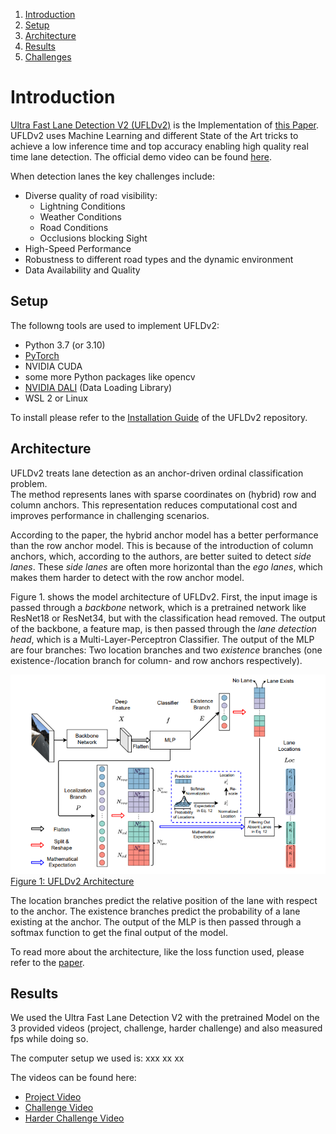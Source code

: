 1. [Introduction](#Introduction)
2. [Setup](#Setup)
3. [Architecture](#Architecture)
4. [Results](#Results)
5. [Challenges](#Challenges)

# Introduction

[Ultra Fast Lane Detection V2 (UFLDv2)](https://github.com/cfzd/Ultra-Fast-Lane-Detection-v2) is the Implementation of [this Paper](https://arxiv.org/abs/2206.07389). UFLDv2 uses Machine Learning and different State of the Art tricks to achieve a low inference time and top accuracy enabling high quality real time lane detection. The official demo video can be found [here](https://youtu.be/VkvpoHlaMe0).

When detection lanes the key challenges include:
- Diverse quality of road visibility:
    - Lightning Conditions
    - Weather Conditions
    - Road Conditions
    - Occlusions blocking Sight
- High-Speed Performance
- Robustness to different road types and the dynamic environment
- Data Availability and Quality

## Setup

The followng tools are used to implement UFLDv2:
- Python 3.7 (or 3.10)
- [PyTorch](https://pytorch.org/)
- NVIDIA CUDA
- some more Python packages like opencv
- [NVIDIA DALI](https://developer.nvidia.com/dali) (Data Loading Library)
- WSL 2 or Linux

To install please refer to the [Installation Guide](../UFLDv2/INSTALL.md) of the UFLDv2 repository.

## Architecture

 UFLDv2 treats lane detection as an anchor-driven ordinal classification problem.   
 The method represents lanes with sparse coordinates on (hybrid) row and column anchors. This representation reduces 
 computational cost and improves performance in challenging scenarios. 
 
According to the paper, the hybrid anchor model 
has a better performance than the row anchor model. This is because of the introduction of column anchors, which, according 
to the authors, are better suited to detect _side lanes_. These _side lanes_ are often more horizontal than the _ego lanes_, 
which makes them harder to detect with the row anchor model.

Figure 1. shows the model architecture of UFLDv2. First, the input image is passed through a _backbone_ network,
which is a pretrained network like ResNet18 or ResNet34, but with the classification head removed. The output of the backbone, 
a feature map, is then passed through the _lane detection head_, which is a Multi-Layer-Perceptron Classifier. The output of
the MLP are four branches: Two location branches and two _existence_ branches (one existence-/location branch for column- and 
row anchors respectively).

![](./graphs/UFLDv2_architecture.png)
[Figure 1: UFLDv2 Architecture](https://arxiv.org/abs/2206.07389)

The location branches predict the relative position of the lane with respect to the anchor. The
existence branches predict the probability of a lane existing at the anchor. The output of the MLP is then passed through a
softmax function to get the final output of the model.

To read more about the architecture, like the loss function used, please refer to the [paper](https://arxiv.org/abs/2206.07389).
## Results 

We used the Ultra Fast Lane Detection V2 with the pretrained Model on the 3 provided videos (project, challenge, harder challenge) and also measured fps while doing so.

The computer setup we used is: 
xxx
xx
xx

The videos can be found here:
- [Project Video](../data/project_video_inference/project_video_inferred.mp4)
- [Challenge Video](../data/project_video_inference/challenge_video_inferred.mp4)
- [Harder Challenge Video](../data/project_video_inference/harder_challenge_inferred.mp4)